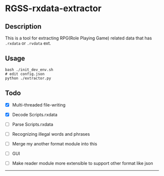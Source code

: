 # RGSS-rxdata-extractor

## Description

This is a tool for extracting RPG(Role Playing Game) related data that has `.rxdata` or `.rvdata` ext.

## Usage

```shell
bash ./init_dev_env.sh
# edit config.json
python ./extractor.py
```

## Todo

- [x] Multi-threaded file-writing

- [x] Decode Scripts.rxdata

- [ ] Parse Scripts.rxdata

- [ ] Recognizing illegal words and phrases

- [ ] Merge my another format module into this

- [ ] GUI

- [ ] Make reader module more extensible to support other format like json

---